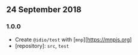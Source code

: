 ## 24 September 2018

### 1.0.0

- Create `@idio/test` with [`mnp`][https://mnpjs.org]
- [repository]: `src`, `test`
